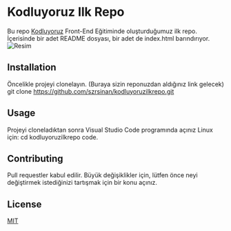 # Kodluyoruz Ilk Repo
Bu repo [Kodluyoruz](https://www.kodluyoruz.org) Front-End Eğitiminde oluşturduğumuz ilk repo. İçerisinde bir adet README dosyası, bir adet de index.html barındırıyor.
![Resim](https://im.ezgif.com/tmp/ezgif-1-ac027653b1.webp)

## Installation
Öncelikle projeyi clonelayın. (Buraya sizin reponuzdan aldığınız link gelecek)
    git clone https://github.com/szrsinan/kodluyoruzilkrepo.git

## Usage
Projeyi cloneladıktan sonra Visual Studio Code programında açınız
Linux için:
    cd kodluyoruzilkrepo
    code.

## Contributing
Pull requestler kabul edilir. Büyük değişiklikler için, lütfen önce neyi değiştirmek istediğinizi tartışmak için bir konu açınız. 

## License
[MIT](choosealicense.com/licenses/mit/)



